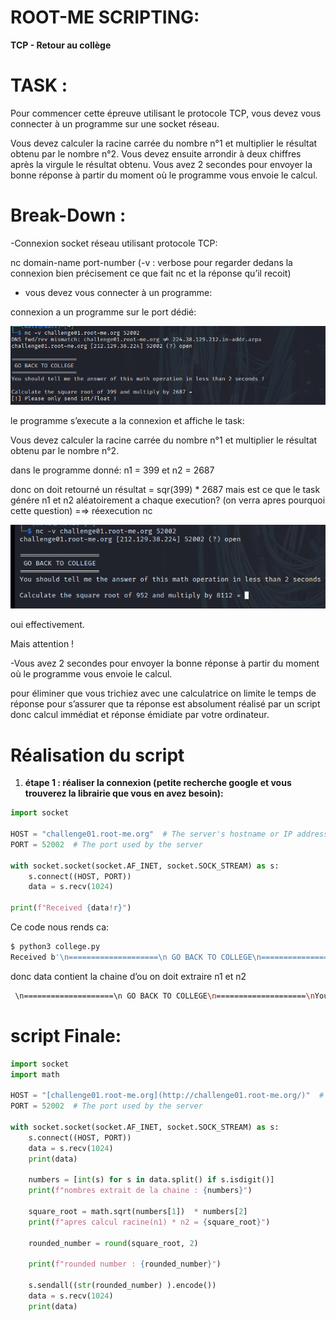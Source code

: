# ROOT-ME SCRIPTING:

**TCP - Retour au collège**

# TASK :

Pour commencer cette épreuve utilisant le protocole TCP, vous devez vous connecter à un programme sur une socket réseau.

Vous devez calculer la racine carrée du nombre n°1 et multiplier le résultat obtenu par le nombre n°2.
Vous devez ensuite arrondir à deux chiffres après la virgule le résultat obtenu.
Vous avez 2 secondes pour envoyer la bonne réponse à partir du moment où le programme vous envoie le calcul.

# Break-Down :

-Connexion socket réseau utilisant protocole TCP: 

nc domain-name port-number (-v : verbose pour regarder dedans la connexion bien précisement ce que fait nc et la réponse qu’il recoit)

- vous devez vous connecter à un programme:

connexion a un programme sur le port dédié:

![image.png](image.png)

le programme s’execute a la connexion et affiche le task:

Vous devez calculer la racine carrée du nombre n°1 et multiplier le résultat obtenu par le nombre n°2.

dans le programme donné: n1 = 399 et n2 = 2687

donc on doit retourné un résultat = sqr(399) * 2687 mais est ce que le task génére n1 et n2 aléatoirement a chaque execution? (on verra apres pourquoi cette question) =⇒ réexecution nc

![image.png](image%201.png)

oui effectivement.

Mais attention ! 

-Vous avez 2 secondes pour envoyer la bonne réponse à partir du moment où le programme vous envoie le calcul.

pour éliminer que vous trichiez avec une calculatrice on limite le temps de réponse pour s’assurer que ta réponse est absolument réalisé par un script donc calcul immédiat et réponse émidiate par votre ordinateur.

# Réalisation du script

1. **étape 1 : réaliser la connexion (petite recherche google et vous trouverez la librairie que vous en avez besoin):**

```python
import socket

HOST = "challenge01.root-me.org"  # The server's hostname or IP address
PORT = 52002  # The port used by the server

with socket.socket(socket.AF_INET, socket.SOCK_STREAM) as s:
    s.connect((HOST, PORT))
    data = s.recv(1024)

print(f"Received {data!r}")

```

Ce code nous rends ca:

```bash
$ python3 college.py 
Received b'\n====================\n GO BACK TO COLLEGE\n====================\nYou should tell me the answer of this math operation in less than 2 seconds !\n\nCalculate the square root of 470 and multiply by 4713 = '

```

donc data contient la chaine d’ou on doit extraire n1 et n2

```bash
 \n====================\n GO BACK TO COLLEGE\n====================\nYou should tell me the answer of this math operation in less than 2 seconds !\n\nCalculate the square root of 470 and multiply by 4713 = 
```

# script Finale:

```python
import socket
import math

HOST = "[challenge01.root-me.org](http://challenge01.root-me.org/)"  # The server's hostname or IP address
PORT = 52002  # The port used by the server

with socket.socket(socket.AF_INET, socket.SOCK_STREAM) as s:
	s.connect((HOST, PORT))
	data = s.recv(1024)
	print(data)
	
	numbers = [int(s) for s in data.split() if s.isdigit()]
	print(f"nombres extrait de la chaine : {numbers}")
	
	square_root = math.sqrt(numbers[1])  * numbers[2]
	print(f"apres calcul racine(n1) * n2 = {square_root}")
	
	rounded_number = round(square_root, 2)
	
	print(f"rounded number : {rounded_number}")
	
	s.sendall((str(rounded_number) ).encode())
	data = s.recv(1024)
	print(data)

```